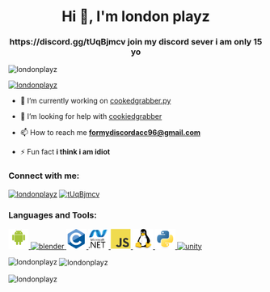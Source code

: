 <h1 align="center">Hi 👋, I'm london playz</h1>
<h3 align="center">https://discord.gg/tUqBjmcv join my discord sever i am only 15 yo</h3>

<p align="left"> <img src="https://komarev.com/ghpvc/?username=londonplayz&label=Profile%20views&color=0e75b6&style=flat" alt="londonplayz" /> </p>

<p align="left"> <a href="https://github.com/ryo-ma/github-profile-trophy"><img src="https://github-profile-trophy.vercel.app/?username=londonplayz" alt="londonplayz" /></a> </p>

- 🔭 I’m currently working on [cookedgrabber.py](https://github.com/londonplayz/Discord-Roblox-Multi-Tool)

- 🤝 I’m looking for help with [cookiedgrabber](https://github.com/londonplayz/Discord-Roblox-Multi-Tool)

- 📫 How to reach me **formydiscordacc96@gmail.com**

- ⚡ Fun fact **i think i am idiot**

<h3 align="left">Connect with me:</h3>
<p align="left">
<a href="https://www.youtube.com/c/londonplayz" target="blank"><img align="center" src="https://raw.githubusercontent.com/rahuldkjain/github-profile-readme-generator/master/src/images/icons/Social/youtube.svg" alt="londonplayz" height="30" width="40" /></a>
<a href="https://discord.gg/tUqBjmcv" target="blank"><img align="center" src="https://raw.githubusercontent.com/rahuldkjain/github-profile-readme-generator/master/src/images/icons/Social/discord.svg" alt="tUqBjmcv" height="30" width="40" /></a>
</p>

<h3 align="left">Languages and Tools:</h3>
<p align="left"> <a href="https://developer.android.com" target="_blank" rel="noreferrer"> <img src="https://raw.githubusercontent.com/devicons/devicon/master/icons/android/android-original-wordmark.svg" alt="android" width="40" height="40"/> </a> <a href="https://www.blender.org/" target="_blank" rel="noreferrer"> <img src="https://download.blender.org/branding/community/blender_community_badge_white.svg" alt="blender" width="40" height="40"/> </a> <a href="https://www.cprogramming.com/" target="_blank" rel="noreferrer"> <img src="https://raw.githubusercontent.com/devicons/devicon/master/icons/c/c-original.svg" alt="c" width="40" height="40"/> </a> <a href="https://dotnet.microsoft.com/" target="_blank" rel="noreferrer"> <img src="https://raw.githubusercontent.com/devicons/devicon/master/icons/dot-net/dot-net-original-wordmark.svg" alt="dotnet" width="40" height="40"/> </a> <a href="https://developer.mozilla.org/en-US/docs/Web/JavaScript" target="_blank" rel="noreferrer"> <img src="https://raw.githubusercontent.com/devicons/devicon/master/icons/javascript/javascript-original.svg" alt="javascript" width="40" height="40"/> </a> <a href="https://www.linux.org/" target="_blank" rel="noreferrer"> <img src="https://raw.githubusercontent.com/devicons/devicon/master/icons/linux/linux-original.svg" alt="linux" width="40" height="40"/> </a> <a href="https://www.python.org" target="_blank" rel="noreferrer"> <img src="https://raw.githubusercontent.com/devicons/devicon/master/icons/python/python-original.svg" alt="python" width="40" height="40"/> </a> <a href="https://unity.com/" target="_blank" rel="noreferrer"> <img src="https://www.vectorlogo.zone/logos/unity3d/unity3d-icon.svg" alt="unity" width="40" height="40"/> </a> </p>

<p><img align="left" src="https://github-readme-stats.vercel.app/api/top-langs?username=londonplayz&show_icons=true&locale=en&layout=compact" alt="londonplayz" /></p>

<p>&nbsp;<img align="center" src="https://github-readme-stats.vercel.app/api?username=londonplayz&show_icons=true&locale=en" alt="londonplayz" /></p>

<p><img align="center" src="https://github-readme-streak-stats.herokuapp.com/?user=londonplayz&" alt="londonplayz" /></p>

